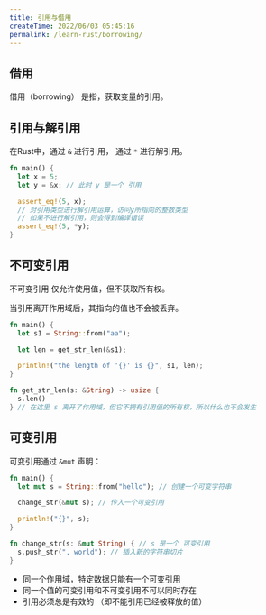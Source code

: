```yaml
---
title: 引用与借用
createTime: 2022/06/03 05:45:16
permalink: /learn-rust/borrowing/
---
```


## 借用

借用（borrowing） 是指，获取变量的引用。

## 引用与解引用

在Rust中，通过 `&` 进行引用， 通过 `*` 进行解引用。

```rust
fn main() {
  let x = 5;
  let y = &x; // 此时 y 是一个 引用

  assert_eq!(5, x);
  // 对引用类型进行解引用运算，访问y所指向的整数类型
  // 如果不进行解引用，则会得到编译错误
  assert_eq!(5, *y);
}
```

## 不可变引用

不可变引用 仅允许使用值，但不获取所有权。

当引用离开作用域后，其指向的值也不会被丢弃。

```rust
fn main() {
  let s1 = String::from("aa");

  let len = get_str_len(&s1);

  println!("the length of '{}' is {}", s1, len);
}

fn get_str_len(s: &String) -> usize {
  s.len()
} // 在这里 s 离开了作用域，但它不拥有引用值的所有权，所以什么也不会发生
```

## 可变引用

可变引用通过 `&mut` 声明：

```rust
fn main() {
  let mut s = String::from("hello"); // 创建一个可变字符串

  change_str(&mut s); // 传入一个可变引用

  println!("{}", s);
}

fn change_str(s: &mut String) { // s 是一个 可变引用
  s.push_str(", world"); // 插入新的字符串切片
}
```

- 同一个作用域，特定数据只能有一个可变引用
- 同一个值的可变引用和不可变引用不可以同时存在
- 引用必须总是有效的 （即不能引用已经被释放的值）
